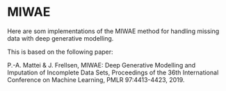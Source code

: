 # MIWAE

Here are som implementations of the MIWAE method for handling missing data with deep generative modelling.

This is based on the following paper:

P.-A. Mattei & J. Frellsen, MIWAE: Deep Generative Modelling and Imputation of Incomplete Data Sets, Proceedings of the 36th International Conference on Machine Learning, PMLR 97:4413-4423, 2019.
